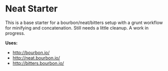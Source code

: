 # Neat Starter
This is a base starter for a bourbon/neat/bitters setup with a grunt workflow for minifying and concatenation. Still needs a little cleanup. A work in progress.

__Uses:__
* http://bourbon.io/
* http://neat.bourbon.io/
* http://bitters.bourbon.io/
